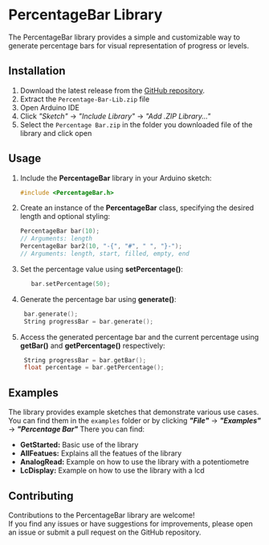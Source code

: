 # PercentageBar Library

The PercentageBar library provides a simple and customizable way to generate percentage bars for visual representation of progress or levels.

## Installation

1. Download the latest release from the [GitHub repository](https://github.com/JoJoaky/Percentage-Bar-Lib).
2. Extract the `Percentage-Bar-Lib.zip` file
3. Open Arduino IDE
4. Click *"Sketch"* -> *"Include Library"* -> *"Add .ZIP Library..."*
5. Select the `Percentage Bar.zip` in the folder you downloaded file of the library and click open

## Usage

1. Include the **PercentageBar** library in your Arduino sketch:

   ```cpp
   #include <PercentageBar.h>

2. Create an instance of the **PercentageBar** class, specifying the desired length and optional styling:
   ```cpp
   PercentageBar bar(10);
   // Arguments: length
   PercentageBar bar2(10, "-{", "#", " ", "}-");
   // Arguments: length, start, filled, empty, end

3. Set the percentage value using **setPercentage()**:
   ```cpp
      bar.setPercentage(50);
4. Generate the percentage bar using **generate()**:
     ```cpp
      bar.generate();
      String progressBar = bar.generate();
5. Access the generated percentage bar and the current percentage using **getBar()** and **getPercentage()** respectively:
     ```cpp
      String progressBar = bar.getBar();
      float percentage = bar.getPercentage();

## Examples
   The library provides example sketches that demonstrate various use cases.  
   You can find them in the `examples` folder or by clicking ***"File"*** -> ***"Examples"*** -> ***"Percentage Bar"***
   There you can find:
   
   -  **GetStarted:** Basic use of the library
   -  **AllFeatues:** Explains all the featues of the library
   -  **AnalogRead:** Example on how to use the library with a potentiometre
   -  **LcDisplay:** Example on how to use the library with a lcd


## Contributing
   Contributions to the PercentageBar library are welcome!  
   If you find any issues or have suggestions for improvements, please open an issue or submit a pull request on the GitHub repository.
